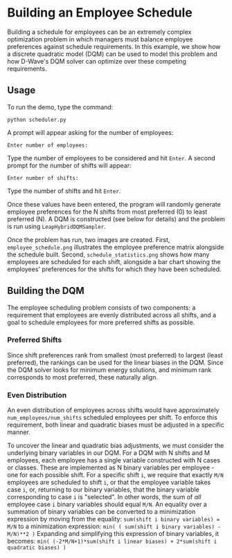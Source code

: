 # Building an Employee Schedule

Building a schedule for employees can be an extremely complex optimization problem in which managers must balance employee preferences against schedule requirements. In this example, we show how a discrete quadratic model (DQM) can be used to model this problem and how D-Wave's DQM solver can optimize over these competing requirements.

## Usage

To run the demo, type the command: 

```python scheduler.py```

A prompt will appear asking for the number of employees:

```Enter number of employees:```

Type the number of employees to be considered and hit `Enter`. A second prompt for the number of shifts will appear:

```Enter number of shifts:```

Type the number of shifts and hit `Enter`.

Once these values have been entered, the program will randomly generate employee preferences for the N shifts from most preferred (0) to least preferred (N). A DQM is constructed (see below for details) and the problem is run using `LeapHybridDQMSampler`. 

Once the problem has run, two images are created. First, `employee_schedule.png` illustrates the employee preference matrix alongside the schedule built.  Second, `schedule_statistics.png` shows how many employees are scheduled for each shift, alongside a bar chart showing the employees' preferences for the shifts for which they have been scheduled.

## Building the DQM

The employee scheduling problem consists of two components: a requirement that employees are evenly distributed across all shifts, and a goal to schedule employees for more preferred shifts as possible.

### Preferred Shifts

Since shift preferences rank from smallest (most preferred) to largest (least preferred), the rankings can be used for the linear biases in the DQM.  Since the DQM solver looks for minimum energy solutions, and minimum rank corresponds to most preferred, these naturally align.

### Even Distribution

An even distribution of employees across shifts would have approximately `num_employees/num_shifts` scheduled employees per shift. To enforce this requirement, both linear and quadratic biases must be adjusted in a specific manner.

To uncover the linear and quadratic bias adjustments, we must consider the underlying binary variables in our DQM. For a DQM with N shifts and M employees, each employee has a single variable constructed with N cases or classes. These are implemented as N binary variables per employee - one for each possible shift. For a specific shift `i`, we require that exactly `M/N` employees are scheduled to shift `i`, or that the employee variable takes case `i`, or, returning to our binary variables, that the binary variable corresponding to case `i` is "selected". In other words, the sum of *all* employee case `i` binary variables should equal `M/N`. An equality over a summation of binary variables can be converted to a minimization expression by moving from the equality:
```sum(shift i binary variables) = M/N```
to a minimization expression:
```min( ( sum(shift i binary variables) - M/N)**2 )```
Expanding and simplifying this expression of binary variables, it becomes:
```min( (-2*M/N+1)*sum(shift i linear biases) + 2*sum(shift i quadratic biases) )```
